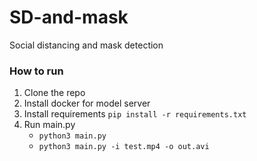 # SD-and-mask
Social distancing and mask detection

### How to run
1. Clone the repo
2. Install docker for model server
3. Install requirements `pip install -r requirements.txt`
4. Run main.py </br>
    - `python3 main.py` </br>
    - `python3 main.py -i test.mp4 -o out.avi`

